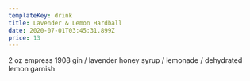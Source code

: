 ```yaml
---
templateKey: drink
title: Lavender & Lemon Hardball
date: 2020-07-01T03:45:31.899Z
price: 13
---
```


2 oz empress 1908 gin / lavender honey syrup / lemonade / dehydrated lemon garnish
